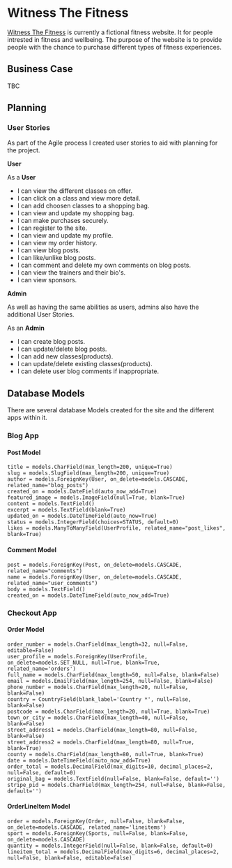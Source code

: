 # Witness The Fitness

[Witness The Fitness](https://witness-the-fitness-ajn.herokuapp.com/) is currently a fictional fitness website. It for people intrested in fitness and wellbeing. The purpose of the website is to provide people with the chance to purchase different types of fitness experiences.

## Business Case

TBC

## Planning

### User Stories

As part of the Agile process I created user stories to aid with planning for the project.

**User**

As a **User**

* I can view the different classes on offer.
* I can click on a class and view more detail.
* I can add choosen classes to a shopping bag.
* I can view and update my shopping bag.
* I can make purchases securely.
* I can register to the site.
* I can view and update my profile.
* I can view my order history.
* I can view blog posts.
* I can like/unlike blog posts.
* I can comment and delete my own comments on blog posts.
* I can view the trainers and their bio's.
* I can view sponsors.

**Admin**

As well as having the same abilities as users, admins also have the additional User Stories.

As an **Admin**

* I can create blog posts.
* I can update/delete blog posts.
* I can add new classes(products).
* I can update/delete existing classes(products).
* I can delete user blog comments if inappropriate.

## Database Models

There are several database Models created for the site and the different apps within it.

### Blog App

#### Post Model
    title = models.CharField(max_length=200, unique=True)
    slug = models.SlugField(max_length=200, unique=True)
    author = models.ForeignKey(User, on_delete=models.CASCADE, related_name="blog_posts")
    created_on = models.DateField(auto_now_add=True)
    featured_image = models.ImageField(null=True, blank=True)
    content = models.TextField()
    excerpt = models.TextField(blank=True)
    updated_on = models.DateTimeField(auto_now=True)
    status = models.IntegerField(choices=STATUS, default=0)
    likes = models.ManyToManyField(UserProfile, related_name="post_likes", blank=True)

#### Comment Model
    post = models.ForeignKey(Post, on_delete=models.CASCADE, related_name="comments")
    name = models.ForeignKey(User, on_delete=models.CASCADE, related_name="user_comments")
    body = models.TextField()
    created_on = models.DateTimeField(auto_now_add=True)

### Checkout App

#### Order Model
    order_number = models.CharField(max_length=32, null=False, editable=False)
    user_profile = models.ForeignKey(UserProfile, on_delete=models.SET_NULL, null=True, blank=True, related_name='orders')
    full_name = models.CharField(max_length=50, null=False, blank=False)
    email = models.EmailField(max_length=254, null=False, blank=False)
    phone_number = models.CharField(max_length=20, null=False, blank=False)
    country = CountryField(blank_label='Country *', null=False, blank=False)
    postcode = models.CharField(max_length=20, null=True, blank=True)
    town_or_city = models.CharField(max_length=40, null=False, blank=False)
    street_address1 = models.CharField(max_length=80, null=False, blank=False)
    street_address2 = models.CharField(max_length=80, null=True, blank=True)
    county = models.CharField(max_length=80, null=True, blank=True)
    date = models.DateTimeField(auto_now_add=True)
    order_total = models.DecimalField(max_digits=10, decimal_places=2, null=False, default=0)
    original_bag = models.TextField(null=False, blank=False, default='')
    stripe_pid = models.CharField(max_length=254, null=False, blank=False, default='')

#### OrderLineItem Model
    order = models.ForeignKey(Order, null=False, blank=False, on_delete=models.CASCADE, related_name='lineitems')
    sport = models.ForeignKey(Sports, null=False, blank=False, on_delete=models.CASCADE)
    quantity = models.IntegerField(null=False, blank=False, default=0)
    lineitem_total = models.DecimalField(max_digits=6, decimal_places=2, null=False, blank=False, editable=False)
